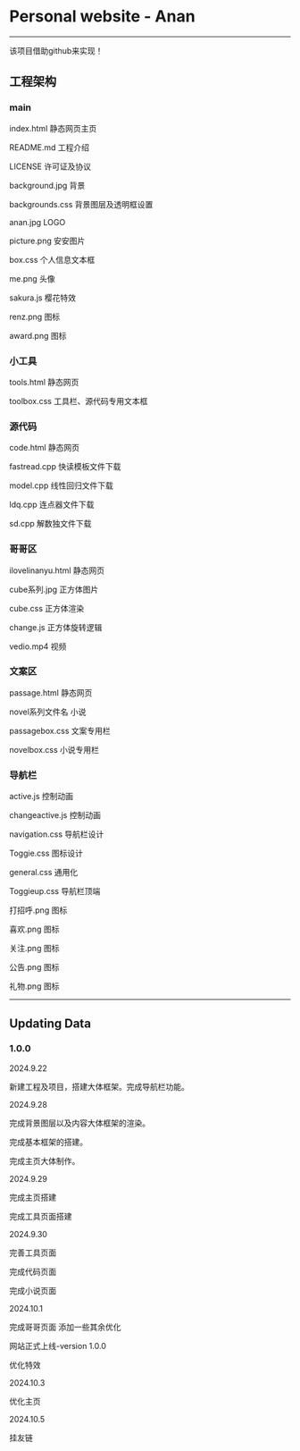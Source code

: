 # Personal website - Anan
----------------------------------------------
该项目借助github来实现！

## 工程架构
### main

index.html 静态网页主页

README.md 工程介绍

LICENSE 许可证及协议

background.jpg 背景

backgrounds.css 背景图层及透明框设置

anan.jpg LOGO

picture.png 安安图片

box.css 个人信息文本框

me.png 头像

sakura.js 樱花特效

renz.png 图标

award.png 图标

### 小工具

tools.html 静态网页

toolbox.css 工具栏、源代码专用文本框

### 源代码

code.html 静态网页

fastread.cpp 快读模板文件下载

model.cpp 线性回归文件下载

ldq.cpp 连点器文件下载

sd.cpp 解数独文件下载

### 哥哥区

ilovelinanyu.html 静态网页

cube系列.jpg 正方体图片

cube.css 正方体渲染

change.js 正方体旋转逻辑

vedio.mp4 视频

### 文案区

passage.html 静态网页

novel系列文件名 小说

passagebox.css 文案专用栏

novelbox.css 小说专用栏

### 导航栏

active.js 控制动画

changeactive.js 控制动画

navigation.css 导航栏设计

Toggie.css 图标设计

general.css 通用化

Toggieup.css 导航栏顶端

打招呼.png 图标

喜欢.png 图标

关注.png 图标

公告.png 图标

礼物.png 图标

-----------------------------------

## Updating Data

### 1.0.0 

  2024.9.22 
  
  新建工程及项目，搭建大体框架。完成导航栏功能。
  
  2024.9.28 
  
  完成背景图层以及内容大体框架的渲染。

  完成基本框架的搭建。
  
  完成主页大体制作。

  2024.9.29
  
  完成主页搭建

  完成工具页面搭建

  2024.9.30
  
  完善工具页面
  
  完成代码页面

  完成小说页面

  2024.10.1
  
  完成哥哥页面 添加一些其余优化
  
  网站正式上线-version 1.0.0
  
  优化特效

  2024.10.3

  优化主页

  2024.10.5

  挂友链
